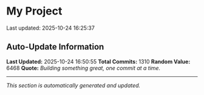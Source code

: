 # My Project


Last updated: 2025-10-24 16:25:37





































































































































































































































































































































































































































































































































































































































































































































































































































































































































































































































































































































































































































































































































































































































































































































































































































































































































































## Auto-Update Information

**Last Updated:** 2025-10-24 16:50:55
**Total Commits:** 1310
**Random Value:** 6468
**Quote:** _Building something great, one commit at a time._

---
_This section is automatically generated and updated._